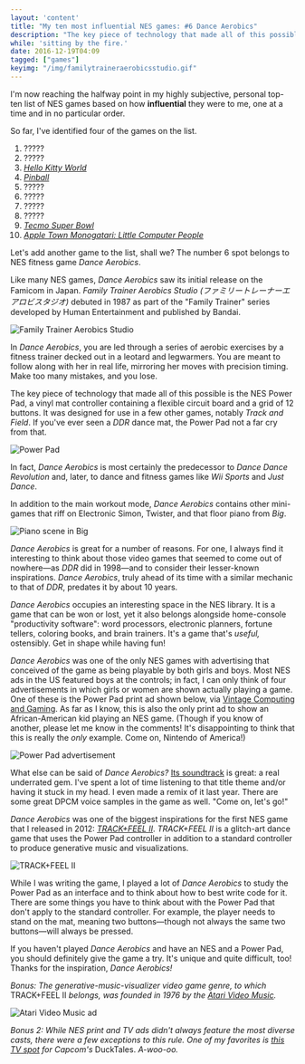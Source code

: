 ```yaml
---
layout: 'content'
title: "My ten most influential NES games: #6 Dance Aerobics"
description: "The key piece of technology that made all of this possible is the NES Power Pad, a vinyl mat controller containing a flexible circuit board and a grid of 12 buttons."
while: 'sitting by the fire.'
date: 2016-12-19T04:09
tagged: ["games"]
keyimg: "/img/familytraineraerobicsstudio.gif"
---
```


I'm now reaching the halfway point in my highly subjective, personal top-ten list of NES games based on how **influential** they were to me, one at a time and in no particular order. 

So far, I've identified four of the games on the list.

1. ?????
2. ?????
3. *[Hello Kitty World](/my-ten-most-influential-nes-games-3-hello-kitty-world)*
4. *[Pinball](/my-ten-most-influential-nes-games-4-pinball)*
5. ?????
6. ?????
7. ?????
8. ?????
9. *[Tecmo Super Bowl](/my-ten-most-influential-nes-games-9-tecmo-super-bowl)*
10. *[Apple Town Monogatari: Little Computer People](/my-ten-most-influential-nes-games-10-apple-town-monogatari)*

Let's add another game to the list, shall we? The number 6 spot belongs to NES fitness game *Dance Aerobics*.

Like many NES games, *Dance Aerobics* saw its initial release on the Famicom in Japan. *Family Trainer Aerobics Studio (ファミリートレーナーエアロビスタジオ)* debuted in 1987 as part of the "Family Trainer" series developed by Human Entertainment and published by Bandai.

![Family Trainer Aerobics Studio](/img/familytraineraerobicsstudio.gif)

In *Dance Aerobics*, you are led through a series of aerobic exercises by a fitness trainer decked out in a leotard and legwarmers. You are meant to follow along with her in real life, mirroring her moves with precision timing. Make too many mistakes, and you lose.

The key piece of technology that made all of this possible is the NES Power Pad, a vinyl mat controller containing a flexible circuit board and a grid of 12 buttons. It was designed for use in a few other games, notably *Track and Field*. If you've ever seen a *DDR* dance mat, the Power Pad not a far cry from that.

![Power Pad](/img/powerpad.jpg)

In fact, *Dance Aerobics* is most certainly the predecessor to *Dance Dance Revolution* and, later, to dance and fitness games like *Wii Sports* and *Just Dance*.

In addition to the main workout mode, *Dance Aerobics* contains other mini-games that riff on Electronic Simon, Twister, and that floor piano from *Big*.

![Piano scene in Big](/img/big-piano.gif)

*Dance Aerobics* is great for a number of reasons. For one, I always find it interesting to think about those video games that seemed to come out of nowhere&mdash;as *DDR* did in 1998&mdash;and to consider their lesser-known inspirations. *Dance Aerobics*, truly ahead of its time with a similar mechanic to that of *DDR*, predates it by about 10 years.

*Dance Aerobics* occupies an interesting space in the NES library. It is a game that can be won or lost, yet it also belongs alongside home-console "productivity software": word processors, electronic planners, fortune tellers, coloring books, and brain trainers. It's a game that's *useful,* ostensibly. Get in shape while having fun!

*Dance Aerobics* was one of the only NES games with advertising that conceived of the game as being playable by both girls and boys. Most NES ads in the US featured boys at the controls; in fact, I can only think of four advertisements in which girls or women are shown actually playing a game. One of these is the Power Pad print ad shown below, via [Vintage Computing and Gaming](http://www.vintagecomputing.com/index.php/archives/910/retro-scan-of-the-week-the-power-pad). As far as I know, this is also the only print ad to show an African-American kid playing an NES game. (Though if you know of another, please let me know in the comments! It's disappointing to think that this is really the *only* example. Come on, Nintendo of America!)

![Power Pad advertisement](/img/nintendo_powerpad_large.jpg)

What else can be said of *Dance Aerobics?* [Its soundtrack](https://www.youtube.com/watch?v=ImqdDPgtc6k) is great: a real underrated gem. I've spent a lot of time listening to that title theme and/or having it stuck in my head. I even made a remix of it last year. There are some great DPCM voice samples in the game as well. "Come on, let's go!"

*Dance Aerobics* was one of the biggest inspirations for the first NES game that I released in 2012: *[TRACK+FEEL II](https://partytimehexcellent.itch.io/trackfeel-ii)*. *TRACK+FEEL II* is a glitch-art dance game that uses the Power Pad controller in addition to a standard controller to produce generative music and visualizations.

![TRACK+FEEL II](/img/tfii.gif)

While I was writing the game, I played a lot of *Dance Aerobics* to study the Power Pad as an interface and to think about how to best write code for it. There are some things you have to think about with the Power Pad that don't apply to the standard controller. For example, the player needs to stand on the mat, meaning two buttons&mdash;though not always the same two buttons&mdash;will always be pressed. 

If you haven't played *Dance Aerobics* and have an NES and a Power Pad, you should definitely give the game a try. It's unique and quite difficult, too! Thanks for the inspiration, *Dance Aerobics!*

*Bonus: The generative-music-visualizer video game genre, to which* TRACK+FEEL II *belongs, was founded in 1976 by the [Atari Video Music](http://www.atarimuseum.com/videogames/dedicated/videomusic/videomusic.html).*

![Atari Video Music ad](/img/atarivideomusic.jpg)

*Bonus 2: While NES print and TV ads didn't always feature the most diverse casts, there were a few  exceptions to this rule. One of my favorites is [this TV spot](https://www.youtube.com/watch?v=ZIYgNVi7AR4) for Capcom's* DuckTales. *A-woo-oo.*